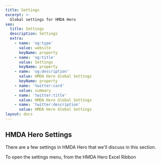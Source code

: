 ```yaml
---
title: Settings
excerpt: >-
  Global settings for HMDA Hero
seo:
  title: Settings
  description: Settings
  extra:
    - name: 'og:type'
      value: website
      keyName: property
    - name: 'og:title'
      value: Settings
      keyName: property
    - name: 'og:description'
      value: HMDA Hero Global Settings
      keyName: property
    - name: 'twitter:card'
      value: summary
    - name: 'twitter:title'
      value: HMDA Hero Global Settings
    - name: 'twitter:description'
      value: HMDA Hero Global Settings
layout: docs
---
```


## HMDA Hero Settings

There are a few settings in HMDA Hero that we'll discuss in this section. 

To open the settings menu, from the HMDA Hero Excel Ribbon
